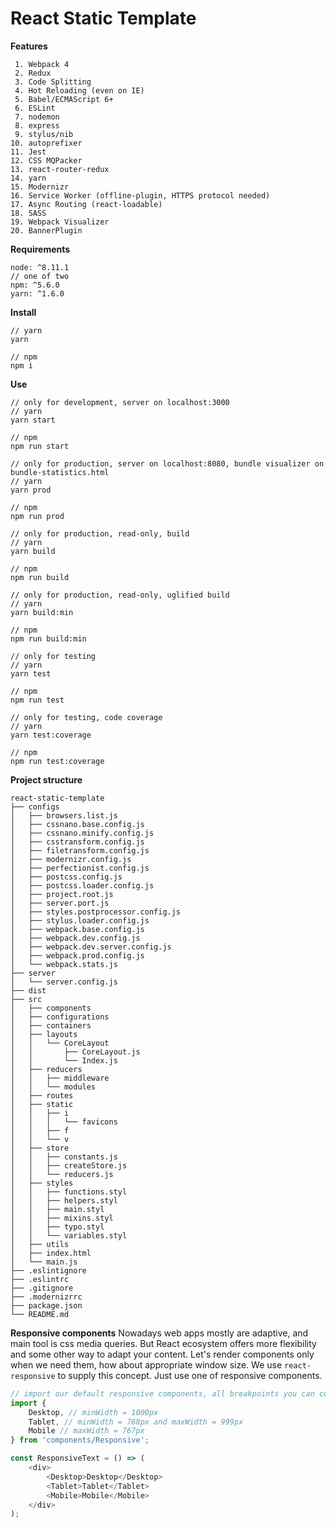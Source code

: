 # React Static Template

**Features**
```
 1. Webpack 4
 2. Redux
 3. Code Splitting
 4. Hot Reloading (even on IE)
 5. Babel/ECMAScript 6+
 6. ESLint
 7. nodemon
 8. express
 9. stylus/nib
10. autoprefixer
11. Jest
12. CSS MQPacker
13. react-router-redux
14. yarn
15. Modernizr
16. Service Worker (offline-plugin, HTTPS protocol needed)
17. Async Routing (react-loadable)
18. SASS
19. Webpack Visualizer
20. BannerPlugin
```

**Requirements**

```
node: ^8.11.1
// one of two
npm: ^5.6.0
yarn: ^1.6.0
```

**Install**

```
// yarn
yarn

// npm
npm i
```

**Use**

```
// only for development, server on localhost:3000
// yarn
yarn start

// npm
npm run start
```
```
// only for production, server on localhost:8080, bundle visualizer on bundle-statistics.html
// yarn
yarn prod

// npm
npm run prod
```
```
// only for production, read-only, build
// yarn
yarn build

// npm
npm run build
```
```
// only for production, read-only, uglified build
// yarn
yarn build:min

// npm
npm run build:min
```
```
// only for testing
// yarn
yarn test

// npm
npm run test
```
```
// only for testing, code coverage
// yarn
yarn test:coverage

// npm
npm run test:coverage
```

**Project structure**
```
react-static-template
├── configs
│   ├── browsers.list.js
│   ├── cssnano.base.config.js
│   ├── cssnano.minify.config.js
│   ├── csstransform.config.js
│   ├── filetransform.config.js
│   ├── modernizr.config.js
│   ├── perfectionist.config.js
│   ├── postcss.config.js
│   ├── postcss.loader.config.js
│   ├── project.root.js
│   ├── server.port.js
│   ├── styles.postprocessor.config.js
│   ├── stylus.loader.config.js
│   ├── webpack.base.config.js
│   ├── webpack.dev.config.js
│   ├── webpack.dev.server.config.js
│   ├── webpack.prod.config.js
│   └── webpack.stats.js
├── server
│   └── server.config.js
├── dist
├── src
│   ├── components
│   ├── configurations
│   ├── containers
│   ├── layouts
│   │   └── CoreLayout
│   │       ├── CoreLayout.js
│   │       └── Index.js
│   ├── reducers
│   │   ├── middleware
│   │   └── modules
│   ├── routes
│   ├── static
│   │   ├── i
│   │   │   └── favicons
│   │   ├── f
│   │   └── v
│   ├── store
│   │   ├── constants.js
│   │   ├── createStore.js
│   │   └── reducers.js
│   ├── styles
│   │   ├── functions.styl
│   │   ├── helpers.styl
│   │   ├── main.styl
│   │   ├── mixins.styl
│   │   ├── typo.styl
│   │   └── variables.styl
│   ├── utils
│   ├── index.html
│   └── main.js
├── .eslintignore
├── .eslintrc
├── .gitignore
├── .modernizrrc
├── package.json
└── README.md
```

**Responsive components**
Nowadays web apps mostly are adaptive, and main tool is css media queries. But React ecosystem offers more flexibility and some other way to adapt your content. Let's render components only when we need them, how about appropriate window size.
We use `react-responsive` to supply this concept. Just use one of responsive components.
```javascript
// import our default responsive components, all breakpoints you can configure in 'store/contants.js'
import {
	Desktop, // minWidth = 1000px
	Tablet, // minWidth = 768px and maxWidth = 999px
	Mobile // maxWidth = 767px
} from 'components/Responsive';

const ResponsiveText = () => (
	<div>
		<Desktop>Desktop</Desktop>
		<Tablet>Tablet</Tablet>
		<Mobile>Mobile</Mobile>
	</div>
);
```
